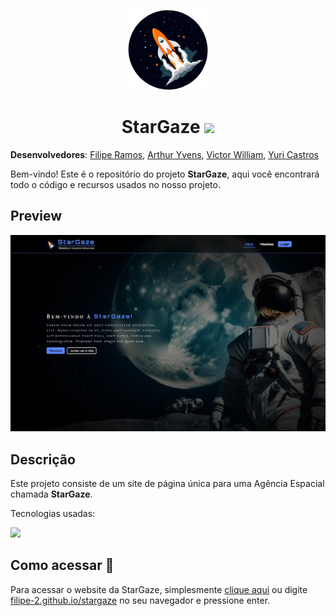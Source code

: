 <p align="center">
    <img src="./assets/imgs/logo.png" height="128">
    <h1 align="center">StarGaze <a href="https://www.google.com"><img src="https://img.shields.io/badge/Read_in-English-blue"/></a>
</h1>
</p>

**Desenvolvedores**: [Filipe Ramos](https://github.com/filipe-2), [Arthur Yvens](https://github.com/GOW-GuanYu), [Victor William](https://github.com/WillSouza21), [Yuri Castros](https://github.com/YuriCastroS)

Bem-vindo! Este é o repositório do projeto **StarGaze**, aqui você encontrará todo o código e recursos usados no nosso projeto.

## Preview

![Preview](./assets/imgs/preview.png)

## Descrição

Este projeto consiste de um site de página única para uma Agência Espacial chamada **StarGaze**.

Tecnologias usadas:

<img src="https://skillicons.dev/icons?i=html,css,js,python,flask,git&theme=dark" />

## Como acessar 🔗

Para acessar o website da StarGaze, simplesmente  [clique aqui](https://filipe-2.github.io/stargaze/) ou digite [filipe-2.github.io/stargaze](https://filipe-2.github.io/stargaze/) no seu navegador e pressione enter.
